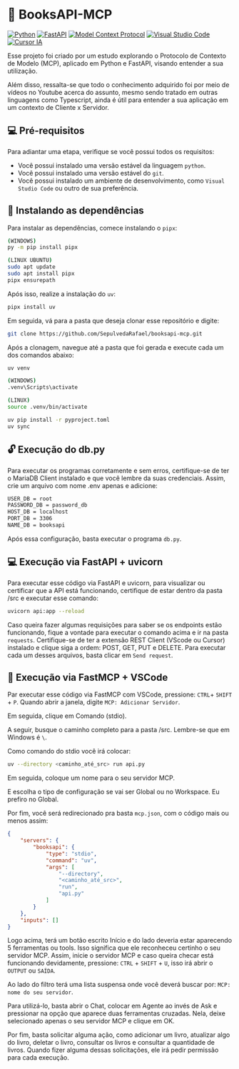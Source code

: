 # 🤖 BooksAPI-MCP

<a href="https://www.python.org/"><img src="https://img.shields.io/badge/PYTHON-000000?style=for-the-badge&logo=python&logoColor=facc56" alt="Python"></a>
<a href="https://www.python.org/"><img src="https://img.shields.io/badge/FASTAPI-000000?style=for-the-badge&logo=fastapi&logoColor=009688" alt="FastAPI"></a>
<a href="https://modelcontextprotocol.io/docs/getting-started/intro"><img src="https://img.shields.io/badge/MCP-000000?style=for-the-badge&logo=modelcontextprotocol&logoColor=FFFFFF" alt="Model Context Protocol"></a>
<a href="https://code.visualstudio.com/docs/copilot/customization/mcp-servers"><img src="https://img.shields.io/badge/VSCODE-000000?style=for-the-badge" alt="Visual Studio Code"></a>
<a href="hhttps://cursor.com/pt-BR/docs/context/mcp/directory"><img src="https://img.shields.io/badge/CURSOR-000000?style=for-the-badge" alt="Cursor IA"></a>

Esse projeto foi criado por um estudo explorando o Protocolo de Contexto de Modelo (MCP), aplicado em Python e FastAPI, visando entender a sua utilização.

Além disso, ressalta-se que todo o conhecimento adquirido foi por meio de vídeos no Youtube acerca do assunto, mesmo sendo tratado em outras linguagens como Typescript, ainda é útil para entender a sua aplicação em um contexto de Cliente x Servidor.

## 💻 Pré-requisitos
Para adiantar uma etapa, verifique se você possui todos os requisitos:

- Você possui instalado uma versão estável da linguagem `python`.
- Você possui instalado uma versão estável do `git`.
- Você possui instalado um ambiente de desenvolvimento, como `Visual Studio Code` ou outro de sua preferência.

## 🚀 Instalando as dependências
Para instalar as dependências, comece instalando o `pipx`:

```bash
(WINDOWS)
py -m pip install pipx

(LINUX UBUNTU)
sudo apt update
sudo apt install pipx
pipx ensurepath
```

Após isso, realize a instalação do `uv`:
```bash
pipx install uv
```

Em seguida, vá para a pasta que deseja clonar esse repositório e digite:
```bash
git clone https://github.com/SepulvedaRafael/booksapi-mcp.git
```

Após a clonagem, navegue até a pasta que foi gerada e execute cada um dos comandos abaixo:
```bash
uv venv

(WINDOWS)
.venv\Scripts\activate

(LINUX)
source .venv/bin/activate

uv pip install -r pyproject.toml
uv sync
```

## 🔓 Execução do db.py
Para executar os programas corretamente e sem erros, certifique-se de ter o MariaDB Client instalado e que você lembre da suas credenciais. Assim, crie um arquivo com nome .env apenas e adicione:

```bash
USER_DB = root
PASSWORD_DB = password_db
HOST_DB = localhost
PORT_DB = 3306
NAME_DB = booksapi
```

Após essa configuração, basta executar o programa `db.py`.


## 💻 Execução via FastAPI + uvicorn
Para executar esse código via FastAPI e uvicorn, para visualizar ou certificar que a API está funcionando, certifique de estar dentro da pasta /src e executar esse comando:
```bash
uvicorn api:app --reload
```

Caso queira fazer algumas requisições para saber se os endpoints estão funcionando, fique a vontade para executar o comando acima e ir na pasta `requests`. Certifique-se de ter a extensão REST Client (VScode ou Cursor) instalado e clique siga a ordem: POST, GET, PUT e DELETE. Para executar cada um desses arquivos, basta clicar em `Send request`.

## 🤖 Execução via FastMCP + VSCode
Par executar esse código via FastMCP com VSCode, pressione: `CTRL`+ `SHIFT` + `P`. Quando abrir a janela, digite `MCP: Adicionar Servidor`.

Em seguida, clique em Comando (stdio).

A seguir, busque o caminho completo para a pasta /src. Lembre-se que em Windows é `\`.

Como comando do stdio você irá colocar:
```bash
uv --directory <caminho_até_src> run api.py
```

Em seguida, coloque um nome para o seu servidor MCP.

E escolha o tipo de configuração se vai ser Global ou no Workspace. Eu prefiro no Global.

Por fim, você será redirecionado pra basta `mcp.json`, com o código mais ou menos assim:

```json
{
    "servers": {
        "booksapi": {
            "type": "stdio",
            "command": "uv",
            "args": [
                "--directory",
                "<caminho_até_src>",
                "run",
                "api.py"
            ]
        }
    },
    "inputs": []
}
```

Logo acima, terá um botão escrito Início e do lado deveria estar aparecendo 5 ferramentas ou tools. Isso significa que ele reconheceu certinho o seu servidor MCP. Assim, inicie o servidor MCP e caso queira checar está funcionando devidamente, pressione: `CTRL` + `SHIFT` + `U`, isso irá abrir o `OUTPUT` ou `SAÍDA`.

Ao lado do filtro terá uma lista suspensa onde você deverá buscar por: `MCP: nome do seu servidor`.

Para utilizá-lo, basta abrir o Chat, colocar em Agente ao invés de Ask e pressionar na opção que aparece duas ferramentas cruzadas. Nela, deixe selecionado apenas o seu servidor MCP e clique em OK.

Por fim, basta solicitar alguma ação, como adicionar um livro, atualizar algo do livro, deletar o livro, consultar os livros e consultar a quantidade de livros. Quando fizer alguma dessas solicitações, ele irá pedir permissão para cada execução.